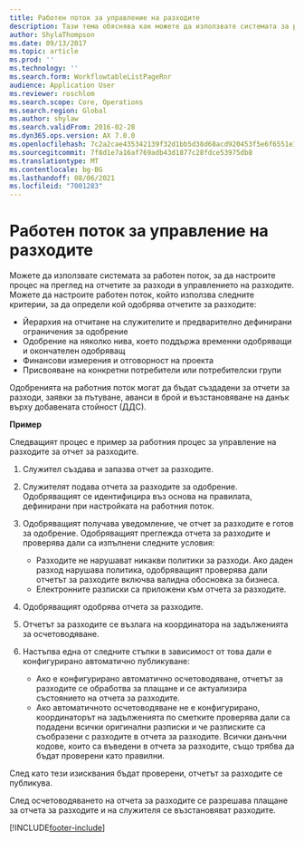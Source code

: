 ```yaml
---
title: Работен поток за управление на разходите
description: Тази тема обяснява как можете да използвате системата за работен поток в Microsoft Dynamics 365 Finance, за да настроите процес на преглед на отчетите за разходи в управлението на разходите.
author: ShylaThompson
ms.date: 09/13/2017
ms.topic: article
ms.prod: ''
ms.technology: ''
ms.search.form: WorkflowtableListPageRnr
audience: Application User
ms.reviewer: roschlom
ms.search.scope: Core, Operations
ms.search.region: Global
ms.author: shylaw
ms.search.validFrom: 2016-02-28
ms.dyn365.ops.version: AX 7.0.0
ms.openlocfilehash: 7c2a2cae435342139f32d1bb5d38d68acd920453f5e6f6551e1f6d57967d8053
ms.sourcegitcommit: 7f8d1e7a16af769adb43d1877c28fdce53975db8
ms.translationtype: MT
ms.contentlocale: bg-BG
ms.lasthandoff: 08/06/2021
ms.locfileid: "7001283"
---
```

# <a name="expense-management-workflow"></a>Работен поток за управление на разходите

Можете да използвате системата за работен поток, за да настроите процес на преглед на отчетите за разходи в управлението на разходите. Можете да настроите работен поток, който използва следните критерии, за да определи кой одобрява отчетите за разходите:

- Йерархия на отчитане на служителите и предварително дефинирани ограничения за одобрение
- Одобрение на няколко нива, което поддържа временни одобряващи и окончателен одобряващ
- Финансови измерения и отговорност на проекта
- Присвояване на конкретни потребители или потребителски групи

Одобренията на работния поток могат да бъдат създадени за отчети за разходи, заявки за пътуване, аванси в брой и възстановяване на данък върху добавената стойност (ДДС).

**Пример**

Следващият процес е пример за работния процес за управление на разходите за отчет за разходите.

1. Служител създава и запазва отчет за разходите.
2. Служителят подава отчета за разходите за одобрение. Одобряващият се идентифицира въз основа на правилата, дефинирани при настройката на работния поток.
3. Одобряващият получава уведомление, че отчет за разходите е готов за одобрение. Одобряващият преглежда отчета за разходите и проверява дали са изпълнени следните условия:

    - Разходите не нарушават никакви политики за разходи. Ако даден разход нарушава политика, одобряващият проверява дали отчетът за разходите включва валидна обосновка за бизнеса.
    - Електронните разписки са приложени към отчета за разходите.

4. Одобряващият одобрява отчета за разходите.
5. Отчетът за разходите се възлага на координатора на задълженията за осчетоводяване.
6. Настъпва една от следните стъпки в зависимост от това дали е конфигурирано автоматично публикуване:

    - Ако е конфигурирано автоматично осчетоводяване, отчетът за разходите се обработва за плащане и се актуализира състоянието на отчета за разходите.
    - Ако автоматичното осчетоводяване не е конфигурирано, координаторът на задълженията по сметките проверява дали са подадени всички оригинални разписки и че разписките са съобразени с разходите в отчета за разходите. Всички данъчни кодове, които са въведени в отчета за разходите, също трябва да бъдат проверени като правилни.

След като тези изисквания бъдат проверени, отчетът за разходите се публикува.

След осчетоводяването на отчета за разходите се разрешава плащане за отчета за разходите и на служителя се възстановяват разходите.


[!INCLUDE[footer-include](../includes/footer-banner.md)]